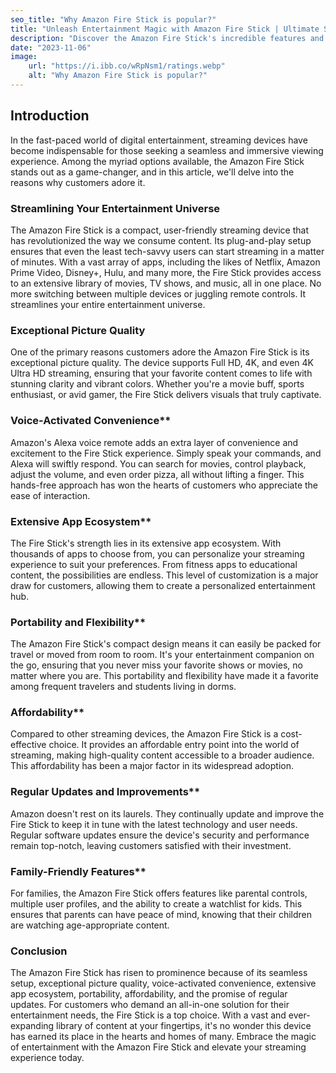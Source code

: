 ```yaml
---
seo_title: "Why Amazon Fire Stick is popular?"
title: "Unleash Entertainment Magic with Amazon Fire Stick | Ultimate Streaming Experience"
description: "Discover the Amazon Fire Stick's incredible features and why customers love it. Elevate your streaming experience today!"
date: "2023-11-06"
image:
    url: "https://i.ibb.co/wRpNsm1/ratings.webp"
    alt: "Why Amazon Fire Stick is popular?"
---
```


## Introduction

In the fast-paced world of digital entertainment, streaming devices have become indispensable for those seeking a seamless and immersive viewing experience. Among the myriad options available, the Amazon Fire Stick stands out as a game-changer, and in this article, we'll delve into the reasons why customers adore it.

### Streamlining Your Entertainment Universe
The Amazon Fire Stick is a compact, user-friendly streaming device that has revolutionized the way we consume content. Its plug-and-play setup ensures that even the least tech-savvy users can start streaming in a matter of minutes. With a vast array of apps, including the likes of Netflix, Amazon Prime Video, Disney+, Hulu, and many more, the Fire Stick provides access to an extensive library of movies, TV shows, and music, all in one place. No more switching between multiple devices or juggling remote controls. It streamlines your entire entertainment universe.

### Exceptional Picture Quality
One of the primary reasons customers adore the Amazon Fire Stick is its exceptional picture quality. The device supports Full HD, 4K, and even 4K Ultra HD streaming, ensuring that your favorite content comes to life with stunning clarity and vibrant colors. Whether you're a movie buff, sports enthusiast, or avid gamer, the Fire Stick delivers visuals that truly captivate.

### Voice-Activated Convenience**
Amazon's Alexa voice remote adds an extra layer of convenience and excitement to the Fire Stick experience. Simply speak your commands, and Alexa will swiftly respond. You can search for movies, control playback, adjust the volume, and even order pizza, all without lifting a finger. This hands-free approach has won the hearts of customers who appreciate the ease of interaction.

### Extensive App Ecosystem**
The Fire Stick's strength lies in its extensive app ecosystem. With thousands of apps to choose from, you can personalize your streaming experience to suit your preferences. From fitness apps to educational content, the possibilities are endless. This level of customization is a major draw for customers, allowing them to create a personalized entertainment hub.

### Portability and Flexibility**
The Amazon Fire Stick's compact design means it can easily be packed for travel or moved from room to room. It's your entertainment companion on the go, ensuring that you never miss your favorite shows or movies, no matter where you are. This portability and flexibility have made it a favorite among frequent travelers and students living in dorms.

### Affordability**
Compared to other streaming devices, the Amazon Fire Stick is a cost-effective choice. It provides an affordable entry point into the world of streaming, making high-quality content accessible to a broader audience. This affordability has been a major factor in its widespread adoption.

### Regular Updates and Improvements**
Amazon doesn't rest on its laurels. They continually update and improve the Fire Stick to keep it in tune with the latest technology and user needs. Regular software updates ensure the device's security and performance remain top-notch, leaving customers satisfied with their investment.

### Family-Friendly Features**
For families, the Amazon Fire Stick offers features like parental controls, multiple user profiles, and the ability to create a watchlist for kids. This ensures that parents can have peace of mind, knowing that their children are watching age-appropriate content.

### Conclusion

The Amazon Fire Stick has risen to prominence because of its seamless setup, exceptional picture quality, voice-activated convenience, extensive app ecosystem, portability, affordability, and the promise of regular updates. For customers who demand an all-in-one solution for their entertainment needs, the Fire Stick is a top choice. With a vast and ever-expanding library of content at your fingertips, it's no wonder this device has earned its place in the hearts and homes of many. Embrace the magic of entertainment with the Amazon Fire Stick and elevate your streaming experience today.